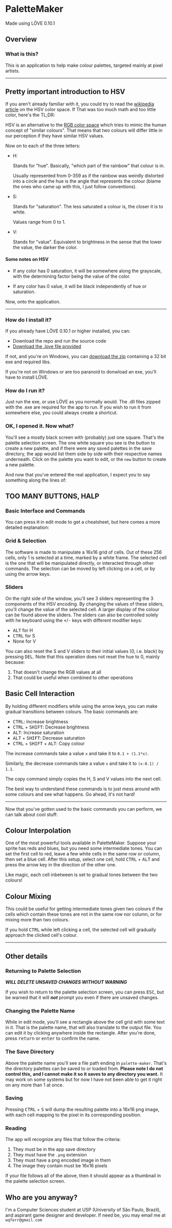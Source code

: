 # PaletteMaker #
Made using LÖVE 0.10.1

## Overview ##
### What is this? ###
This is an application to help make colour palettes, targeted mainly at pixel
artists.

---

## Pretty important introduction to HSV ##
If you aren't already familiar with it, you could try to read the
[wikipedia article](https://en.wikipedia.org/wiki/HSL_and_HSV) on the HSV color
space. If That was too much math and too little color, here's the TL;DR:

HSV is an alternative to the
[RGB color space](https://en.wikipedia.org/wiki/RGB_color_model) which tries to
mimic the human concept of "similar colours". That means that two colours will
differ little in our perception if they have similar HSV values.

Now on to each of the three letters:

* H:

    Stands for "hue". Basically, "which part of the rainbow" that colour is in.

    Usually represented from 0-359 as if the rainbow was weirdly distorted into
    a circle and the hue is the angle that represents the colour
    (blame the ones who came up with this, I just follow conventions).

* S:

    Stands for "saturation". The less saturated a colour is, the closer it is
    to white.

    Values range from 0 to 1.

* V:

    Stands for "value". Equivalent to brightness in the sense that the lower
    the value, the darker the color.

#### Some notes on HSV ####

* If any color has 0 saturation, it will be somewhere along the grayscale,
with the determining factor being the value of the color.

* If any color has 0 value, it will be black independently of hue or saturation.

Now, onto the application.

---

### How do I install it? ###
If you already have LÖVE 0.10.1 or higher installed, you can:

* Download the repo and run the source code
* [Download the .love file provided](https://gitlab.com/wqferr/palette-maker/tags)

If not, and you're on Windows, you can
[download the zip](https://gitlab.com/wqferr/palette-maker/tags) containing a
32 bit exe and required libs.

If you're not on Windows or are too paranoid to donwload an exe, you'll have to
install LÖVE.

### How do I run it? ###
Just run the exe, or use LÖVE as you normally would.
The .dll files zipped with the .exe are required for the app to run. If you wish
to run it from somewhere else, you could always create a shortcut.

### OK, I opened it. Now what? ###
You'll see a mostly black screen with (probably) just one square. That's the
palette selection screen. The one white square you see is the button to create
a new palette, and if there were any saved palettes in the save directory, the
app would list them side by side with their respective names underneath. Click
on the palette you want to edit, or the `new` button to create a new palette.

And now that you've entered the real application, I expect you to say something
along the lines of:

## TOO MANY BUTTONS, HALP ##
### Basic Interface and Commands ###
You can press <kbd>H</kbd> in edit mode to get a cheatsheet, but here comes a
more detailed explanation:

### Grid & Selection ###
The software is made to manipulate a 16x16 grid of cells. Out of these 256
cells, only 1 is selected at a time, marked by a white frame. The selected cell
is the one that will be manipulated directly, or interacted through other
commands. The selection can be moved by left clicking on a cell, or by using
the arrow keys.

### Sliders ###
On the right side of the window, you'll see 3 sliders representing the 3
components of the HSV encoding. By changing the values of these sliders, you'll
change the value of the selected cell. A larger display of the colour can be
found above the sliders. The sliders can also be controlled solely
with he keyboard using the <kbd>+</kbd>/<kbd>-</kbd> keys with different modifier
keys:

* <kbd>ALT</kbd> for H
* <kbd>CTRL</kbd> for S
* None for V

You can also reset the S and V sliders to their initial values (0, i.e. black)
by pressing <kbd>DEL</kbd>. Note that this operation does not reset the hue to 0,
mainly because:

1. That doesn't change the RGB values at all
2. That could be useful when combined to other operations

## Basic Cell Interaction ##
By holding different modifiers while using the arrow keys, you can make gradual
transitions between colours. The basic commands are:

* <kbd>CTRL</kbd>: Increase brightness
* <kbd>CTRL</kbd> + <kbd>SHIFT</kbd>: Decrease brightness
* <kbd>ALT</kbd>: Increase saturation
* <kbd>ALT</kbd> + <kbd>SHIFT</kbd>: Decrease saturation
* <kbd>CTRL</kbd> + <kbd>SHIFT</kbd> + <kbd>ALT</kbd>: Copy colour

The increase commands take a value `x` and take it to `0.1 + (1.1*x)`.

Similarly, the decrease commands take a value `x` and take it to
`(x-0.1) / 1.1`.

The copy command simply copies the H, S and V values into the next cell.

The best way to understand these commands is to just mess around with some
colours and see what happens. Go ahead, it's not hard!

---

Now that you've gotten used to the basic commands you can perform, we can
talk about cool stuff:

## Colour Interpolation ##
One of the most powerful tools available in PaletteMaker. Suppose your sprite
has reds and blues, but you need some intermediate tones. You can set the first
cell to red, leave a few white cells in the same row or column, then set a blue
cell.
After this setup, select one cell, hold <kbd>CTRL</kbd> + <kbd>ALT</kbd> and press
the arrow key in the direction of the other one.

Like magic, each cell inbetween is set to gradual tones between the two colours!

## Colour Mixing ##
This could be useful for getting intermediate tones given two colours if the
cells which contain these tones are not in the same row nor column, or for
mixing more than two colours.

If you hold <kbd>CTRL</kbd> while left clicking a cell, the selected cell will
gradually approach the clicked cell's colour.

---

## Other details ##
### Returning to Palette Selection ###
***WILL DELETE UNSAVED CHANGES WITHOUT WARNING***

If you wish to return to the palette selection screen, you can press
<kbd>ESC</kbd>, but be warned that it will _***not***_ prompt you even if there
are unsaved changes.

### Changing the Palette Name ###
While in edit mode, you'll see a rectangle above the cell grid with some text in it.
That is the palette name, that will also translate to the output file. You can edit
it by clicking anywhere inside the rectangle. After you're done, press <kbd>return</kbd>
or <kbd>enter</kbd> to confirm the name.

### The Save Directory ###
Above the palette name you'll see a file path ending in `palette-maker`. That's the
directory palettes can be saved to or loaded from. **Please note I do not control this,**
**and I cannot make it so it saves to any directory you want.** It may work on some
systems but for now I have not been able to get it right on any more than 1 at once.

### Saving ###
Pressing <kbd>CTRL</kbd> + <kbd>S</kbd> will dump the resulting palette into a
16x16 png image, with each cell mapping to the pixel in its corresponding position.

### Reading ###
The app will recognize any files that follow the criteria:

1. They must be in the app save directory
2. They must have the `.png` extension
3. They must have a png encoded image in them
4. The image they contain must be 16x16 pixels

If your file follows all of the above, then it should appear as a thumbnail in the palette
selection screen.

## Who are you anyway? ##
I'm a Computer Sciences student at USP (University of São Paulo, Brazil), and
aspirant game designer and developer. If need be, you may email me at
`wqferr@gmail.com`
